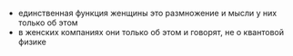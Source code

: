 * единственная функция женщины это размножение и мысли у них только об этом
* в женских компаниях они только об этом и говорят, не о квантовой физике